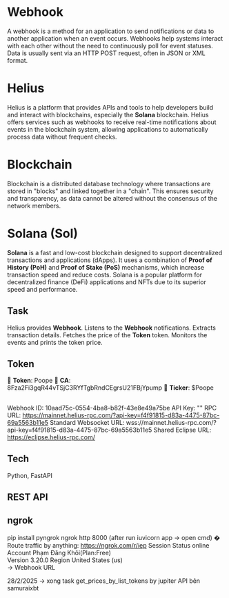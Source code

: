 # Webhook
A webhook is a method for an application to send notifications or data to another application when an event occurs. Webhooks help systems interact with each other without the need to continuously poll for event statuses. Data is usually sent via an HTTP POST request, often in JSON or XML format.

# Helius
Helius is a platform that provides APIs and tools to help developers build and interact with blockchains, especially the **Solana** blockchain. Helius offers services such as webhooks to receive real-time notifications about events in the blockchain system, allowing applications to automatically process data without frequent checks.

# Blockchain
Blockchain is a distributed database technology where transactions are stored in "blocks" and linked together in a "chain". This ensures security and transparency, as data cannot be altered without the consensus of the network members.

# Solana (Sol)
**Solana** is a fast and low-cost blockchain designed to support decentralized transactions and applications (dApps). It uses a combination of **Proof of History (PoH)** and **Proof of Stake (PoS)** mechanisms, which increase transaction speed and reduce costs. Solana is a popular platform for decentralized finance (DeFi) applications and NFTs due to its superior speed and performance.

## Task
Helius provides **Webhook**.
Listens to the **Webhook** notifications.
Extracts transaction details.
Fetches the price of the **Token** token.
Monitors the events and prints the token price.

## Token
🔹 **Token**: Poope 
🔹 **CA**: 8Fza2Fi3gqR44vTSjC3RYfTgbRndCEgrsU21FBjYpump 
🔹 **Ticker**: $Poope

##
Webhook ID: 10aad75c-0554-4ba8-b82f-43e8e49a75be
API Key: ""
RPC URL: https://mainnet.helius-rpc.com/?api-key=f4f91815-d83a-4475-87bc-69a5563b11e5
Standard Websocket URL: wss://mainnet.helius-rpc.com/?api-key=f4f91815-d83a-4475-87bc-69a5563b11e5
Shared Eclipse URL: https://eclipse.helius-rpc.com/

## Tech
Python, FastAPI

## REST API

## ngrok
pip install pyngrok
ngrok http 8000 (after run iuvicorn app -> open cmd)
�  Route traffic by anything: https://ngrok.com/r/iep
Session   Status online
Account   Phạm Đăng Khôi(Plan:Free)                                                                                                                                             
Version   3.20.0                                                                                                                                                                  Region    United States (us)  
-> Webhook URL

28/2/2025 -> xong task get_prices_by_list_tokens by jupiter API bên samuraixbt
